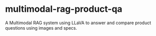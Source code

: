 # multimodal-rag-product-qa
A Multimodal RAG system using LLaVA to answer and compare product questions using images and specs.
